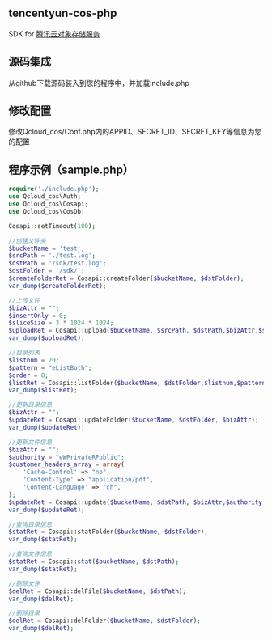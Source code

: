 ## tencentyun-cos-php

SDK for [腾讯云对象存储服务](http://wiki.qcloud.com/wiki/COS%E4%BA%A7%E5%93%81%E4%BB%8B%E7%BB%8D)

## 源码集成

从github下载源码装入到您的程序中，并加载include.php

## 修改配置

修改Qcloud_cos/Conf.php内的APPID、SECRET_ID、SECRET_KEY等信息为您的配置

## 程序示例（sample.php）

``` php
require('./include.php');
use Qcloud_cos\Auth;
use Qcloud_cos\Cosapi;
use Qcloud_cos\CosDb;

Cosapi::setTimeout(180);

//创建文件夹
$bucketName = 'test';
$srcPath = './test.log';
$dstPath = '/sdk/test.log';
$dstFolder = '/sdk/';
$createFolderRet = Cosapi::createFolder($bucketName, $dstFolder);
var_dump($createFolderRet);

//上传文件
$bizAttr = "";
$insertOnly = 0;
$sliceSize = 3 * 1024 * 1024;
$uploadRet = Cosapi::upload($bucketName, $srcPath, $dstPath,$bizAttr,$sliceSize, $insertOnly);
var_dump($uploadRet);

//目录列表
$listnum = 20;
$pattern = "eListBoth";
$order = 0;
$listRet = Cosapi::listFolder($bucketName, $dstFolder,$listnum,$pattern, $order);
var_dump($listRet);

//更新目录信息
$bizAttr = "";
$updateRet = Cosapi::updateFolder($bucketName, $dstFolder, $bizAttr);
var_dump($updateRet);

//更新文件信息
$bizAttr = "";
$authority = "eWPrivateRPublic";
$customer_headers_array = array(
    'Cache-Control' => "no",
    'Content-Type' => "application/pdf",
    'Content-Language' => "ch",
);
$updateRet = Cosapi::update($bucketName, $dstPath, $bizAttr,$authority, $customer_headers_array);
var_dump($updateRet);

//查询目录信息
$statRet = Cosapi::statFolder($bucketName, $dstFolder);
var_dump($statRet);

//查询文件信息
$statRet = Cosapi::stat($bucketName, $dstPath);
var_dump($statRet);

//删除文件
$delRet = Cosapi::delFile($bucketName, $dstPath);
var_dump($delRet);

//删除目录
$delRet = Cosapi::delFolder($bucketName, $dstFolder);
var_dump($delRet);
```